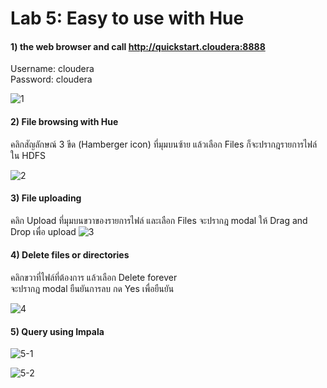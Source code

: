 # Lab 5: Easy to use with Hue

#### 1) the web browser and call http://quickstart.cloudera:8888  

Username: cloudera  
Password: cloudera  

![1](https://github.com/innosoft-mis/de/blob/master/lab/img/05/01.png)

#### 2) File browsing with Hue

คลิกสัญลักษณ์ 3 ขีด (Hamberger icon) ที่มุมบนซ้าย แล้วเลือก Files 
ก็จะปรากฎรายการไฟล์ใน HDFS

![2](https://github.com/innosoft-mis/de/blob/master/lab/img/05/02.png)
 
#### 3) File uploading 

คลิก Upload ที่มุมบนขวาของรายการไฟล์ และเลือก Files จะปรากฎ modal ให้ Drag and Drop เพื่อ upload
![3](https://github.com/innosoft-mis/de/blob/master/lab/img/05/03.png)
 
#### 4) Delete files or directories

คลิกขวาที่ไฟล์ที่ต้องการ แล้วเลือก Delete forever  
จะปรากฎ modal ยืนยันการลบ กด Yes เพื่อยืนยัน

![4](https://github.com/innosoft-mis/de/blob/master/lab/img/05/04.png)
 
#### 5) Query using Impala

![5-1](https://github.com/innosoft-mis/de/blob/master/lab/img/05/05-1.png)

![5-2](https://github.com/innosoft-mis/de/blob/master/lab/img/05/05-2.png)
 
 
